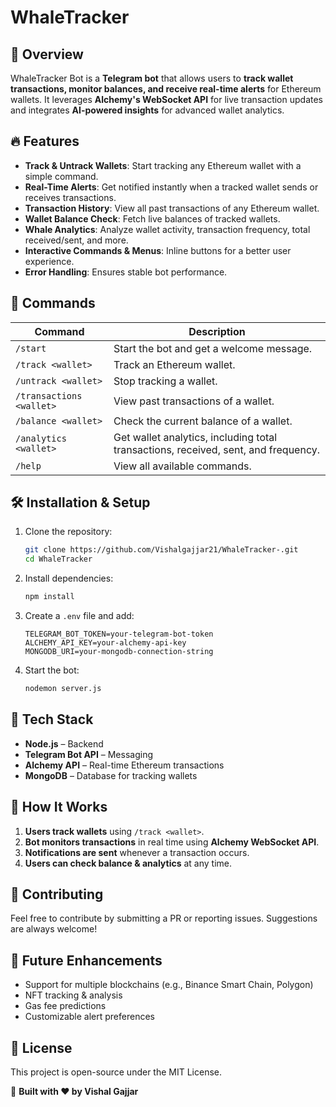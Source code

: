 # WhaleTracker

## 📌 Overview
WhaleTracker Bot is a **Telegram bot** that allows users to **track wallet transactions, monitor balances, and receive real-time alerts** for Ethereum wallets. It leverages **Alchemy's WebSocket API** for live transaction updates and integrates **AI-powered insights** for advanced wallet analytics.

## 🔥 Features
- **Track & Untrack Wallets**: Start tracking any Ethereum wallet with a simple command.
- **Real-Time Alerts**: Get notified instantly when a tracked wallet sends or receives transactions.
- **Transaction History**: View all past transactions of any Ethereum wallet.
- **Wallet Balance Check**: Fetch live balances of tracked wallets.
- **Whale Analytics**: Analyze wallet activity, transaction frequency, total received/sent, and more.
- **Interactive Commands & Menus**: Inline buttons for a better user experience.
- **Error Handling**: Ensures stable bot performance.

## 🚀 Commands
| Command | Description |
|---------|------------|
| `/start` | Start the bot and get a welcome message. |
| `/track <wallet>` | Track an Ethereum wallet. |
| `/untrack <wallet>` | Stop tracking a wallet. |
| `/transactions <wallet>` | View past transactions of a wallet. |
| `/balance <wallet>` | Check the current balance of a wallet. |
| `/analytics <wallet>` | Get wallet analytics, including total transactions, received, sent, and frequency. |
| `/help` | View all available commands. |

## 🛠️ Installation & Setup
1. Clone the repository:
   ```bash
   git clone https://github.com/Vishalgajjar21/WhaleTracker-.git
   cd WhaleTracker
   ```
2. Install dependencies:
   ```bash
   npm install
   ```
3. Create a `.env` file and add:
   ```env
   TELEGRAM_BOT_TOKEN=your-telegram-bot-token
   ALCHEMY_API_KEY=your-alchemy-api-key
   MONGODB_URI=your-mongodb-connection-string
   ```
4. Start the bot:
   ```bash
   nodemon server.js
   ```

## 📡 Tech Stack
- **Node.js** – Backend
- **Telegram Bot API** – Messaging
- **Alchemy API** – Real-time Ethereum transactions
- **MongoDB** – Database for tracking wallets

## 🤖 How It Works
1. **Users track wallets** using `/track <wallet>`.
2. **Bot monitors transactions** in real time using **Alchemy WebSocket API**.
3. **Notifications are sent** whenever a transaction occurs.
4. **Users can check balance & analytics** at any time.

## 📢 Contributing
Feel free to contribute by submitting a PR or reporting issues. Suggestions are always welcome!

## 🎯 Future Enhancements
- Support for multiple blockchains (e.g., Binance Smart Chain, Polygon)
- NFT tracking & analysis
- Gas fee predictions
- Customizable alert preferences

## 📝 License
This project is open-source under the MIT License.

🚀 **Built with ❤️ by Vishal Gajjar**


